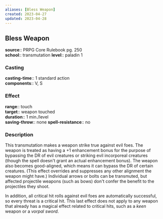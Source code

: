 ```yaml
---
aliases: [Bless Weapon]
created: 2023-04-27
updated: 2023-04-28
---
```


## Bless Weapon

**source**:: PRPG Core Rulebook pg. 250  
**school**:: transmutation
**level**:: paladin 1

### Casting

**casting-time**:: 1 standard action  
**components**:: V, S

### Effect

**range**:: touch  
**target**:: weapon touched  
**duration**:: 1 min./level  
**saving-throw**:: none
**spell-resistance**:: no

### Description

This transmutation makes a weapon strike true against evil foes. The weapon is treated as having a +1 enhancement bonus for the purpose of bypassing the DR of evil creatures or striking evil incorporeal creatures (though the spell doesn't grant an actual enhancement bonus). The weapon also becomes good-aligned, which means it can bypass the DR of certain creatures. (This effect overrides and suppresses any other alignment the weapon might have.) Individual arrows or bolts can be transmuted, but affected projectile weapons (such as bows) don't confer the benefit to the projectiles they shoot.  
  
In addition, all critical hit rolls against evil foes are automatically successful, so every threat is a critical hit. This last effect does not apply to any weapon that already has a magical effect related to critical hits, such as a *keen* weapon or a *vorpal sword*.
